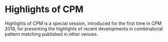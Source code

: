 # Highlights of CPM

Highlights of CPM is a special session, introduced for the first time in CPM 2019, for presenting the highlights of recent developments in combinatorial pattern matching published in other venues.
